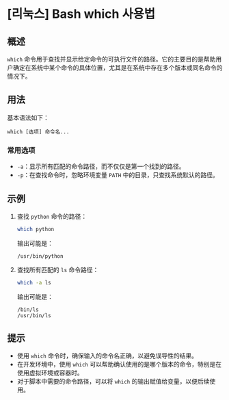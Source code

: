 # [리눅스] Bash which 사용법

## 概述
`which` 命令用于查找并显示给定命令的可执行文件的路径。它的主要目的是帮助用户确定在系统中某个命令的具体位置，尤其是在系统中存在多个版本或同名命令的情况下。

## 用法
基本语法如下：
```
which [选项] 命令名...
```

### 常用选项
- `-a`：显示所有匹配的命令路径，而不仅仅是第一个找到的路径。
- `-p`：在查找命令时，忽略环境变量 `PATH` 中的目录，只查找系统默认的路径。

## 示例
1. 查找 `python` 命令的路径：
   ```bash
   which python
   ```
   输出可能是：
   ```
   /usr/bin/python
   ```

2. 查找所有匹配的 `ls` 命令路径：
   ```bash
   which -a ls
   ```
   输出可能是：
   ```
   /bin/ls
   /usr/bin/ls
   ```

## 提示
- 使用 `which` 命令时，确保输入的命令名正确，以避免误导性的结果。
- 在开发环境中，使用 `which` 可以帮助确认使用的是哪个版本的命令，特别是在使用虚拟环境或容器时。
- 对于脚本中需要的命令路径，可以将 `which` 的输出赋值给变量，以便后续使用。